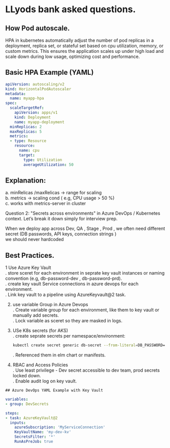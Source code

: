 # LLyods bank asked questions.

##  How Pod autoscale.

HPA in kubernetes automatically adjust the number of pod replicas in a deployment, replica set, or stateful set based on cpu utilization, memory, or custom metrics.
This ensures the application scales up under high load and scale down during low usage, optimizing cost and performance.

## Basic HPA Example (YAML)
```yml
apiVersion: autoscaling/v2
kind: HorizontalPodAutoscaler
metadata:
  name: myapp-hpa
spec:
  scaleTargetRef:
    apiVersion: apps/v1
    kind: Deployment
    name: myapp-deployment
  minReplicas: 2
  maxReplicas: 5
  metrics:
  - type: Resource
    resource:
      name: cpu
      target:
        type: Utilization
        averageUtilization: 50
```

## Explanation:
a. minRelicas /maxRelicas -> range for scaling  
b. metrics -> scaling cond ( e.g, CPU usage > 50 %)  
c. works with metrics-server in cluster  

Question 2: "Secrets across environments" in Azure DevOps / Kubernetes context.
Let’s break it down simply for interview prep.  

When we deploy app across Dev, QA , Stage , Prod , we often need different secret (DB passwords, API keys, connection strings )  
we should never hardcoded  

## Best Practices.

1 Use Azure Key Vault  
 . store sceret for each environment in seprate key vault instances or naming convention (e.g, db-password-dev , db-password-prd).  
 . create key vault Service connections in azure devops for each environment.  
 . Link key vault to a pipeline using AzureKeyvault@2 task.  
 
 2. use variable Group in Azure Devops   
  . Create variable group for each environment, like them to key vault or manually add secrets.  
  . Lock variable as sceret so they are masked in logs.  

 3. USe K8s secrets (for AKS)  
    . create seprate secrets per namespace/environment:  
    ``` bash
    kubectl create secret generic db-secret --from-literal=DB_PASSWORD=pass123 -n dev
    ```  
    . Referenced them in elm chart or manifests.  
  4. RBAC and Access Policies  
    . Use least privilege - Dev secret accessible to dev team, prod secrets locked down.  
    . Enable audit log on key vault.  

    ## Azure DevOps YAML Example with Key Vault  
```yaml
variables:
- group: DevSecrets

steps:
- task: AzureKeyVault@2
  inputs:
    azureSubscription: 'MyServiceConnection'
    KeyVaultName: 'my-dev-kv'
    SecretsFilter: '*'
    RunAsPreJob: true
```



